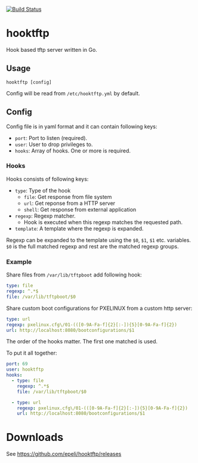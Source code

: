 [![Build Status](https://travis-ci.org/epeli/hooktftp.png?branch=master)](https://travis-ci.org/epeli/hooktftp)

# hooktftp

Hook based tftp server written in Go.

## Usage

    hooktftp [config]

Config will be read from `/etc/hooktftp.yml` by default.

## Config

Config file is in yaml format and it can contain following keys:

  - `port`: Port to listen (required).
  - `user`: User to drop privileges to.
  - `hooks`: Array of hooks. One or more is required.

### Hooks

Hooks consists of following keys:

  - `type`: Type of the hook
    - `file`: Get response from file system
    - `url`: Get reponse from a HTTP server
    - `shell`: Get response from external application
  - `regexp`: Regexp matcher.
    - Hook is executed when this regexp matches the requested path.
  - `template`: A template where the regexp is expanded.

Regexp can be expanded to the template using the `$0`, `$1`, `$1` etc.
variables. `$0` is the full matched regexp and rest are the matched regexp
groups.

### Example

Share files from `/var/lib/tftpboot` add following hook:

```yaml
type: file
regexp: ^.*$
file: /var/lib/tftpboot/$0
```

Share custom boot configurations for PXELINUX from a custom http server:

```yaml
type: url
regexp: pxelinux.cfg\/01-(([0-9A-Fa-f]{2}[:-]){5}[0-9A-Fa-f]{2})
url: http://localhost:8080/bootconfigurations/$1
```

The order of the hooks matter. The first one matched is used.

To put it all together:


```yaml
port: 69
user: hooktftp
hooks:
  - type: file
    regexp: ^.*$
    file: /var/lib/tftpboot/$0

  - type: url
    regexp: pxelinux.cfg\/01-(([0-9A-Fa-f]{2}[:-]){5}[0-9A-Fa-f]{2})
    url: http://localhost:8080/bootconfigurations/$1
```

# Downloads

See <https://github.com/epeli/hooktftp/releases>
